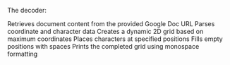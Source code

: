 The decoder:

Retrieves document content from the provided Google Doc URL
Parses coordinate and character data
Creates a dynamic 2D grid based on maximum coordinates
Places characters at specified positions
Fills empty positions with spaces
Prints the completed grid using monospace formatting
